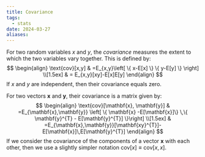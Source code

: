 ```yaml
---
title: Covariance
tags:
  - stats
date: 2024-03-27
aliases:
---
```

For two random variables $x$ and $y$, the *covariance* measures the extent to which the two variables vary together. This is defined by:
$$
\begin{align}
\text{cov}[x,y] & =E_{x,y}\left[ \{ x-E[x] \} \{ y-E[y] \} \right] \\[1.5ex]
	 & = E_{x,y}[xy]-E[x]E[y]
\end{align}
$$
If $x$ and $y$ are independent, then their covariance equals zero.

For two vectors $\mathbf{x}$ and $\mathbf{y}$, their covariance is a matrix given by:
$$
\begin{align}
\text{cov}[\mathbf{x}, \mathbf{y}] & =E_{\mathbf{x},\mathbf{y}} \left[ \{ \mathbf{x} -E[\mathbf{x}]\} \,\{ \mathbf{y}^{T} - E[\mathbf{y}^{T}] \}\right] \\[1.5ex]
	 & =E_{\mathbf{x},\mathbf{y}}[\mathbf{xy}^{T}]-E[\mathbf{x}]\,E[\mathbf{y}^{T}]
\end{align}
$$
If we consider the covariance of the components of a vector $\mathbf{x}$ with each other, then we use a slightly simpler notation $\text{cov}[x] \equiv \text{cov}[x, x$].